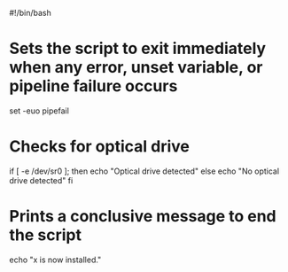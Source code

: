 #!/bin/bash

# Sets the script to exit immediately when any error, unset variable, or pipeline failure occurs
set -euo pipefail

# Checks for optical drive
if [ -e /dev/sr0 ]; then
    echo "Optical drive detected"
else
    echo "No optical drive detected"
fi

# Prints a conclusive message to end the script
echo "x is now installed."

